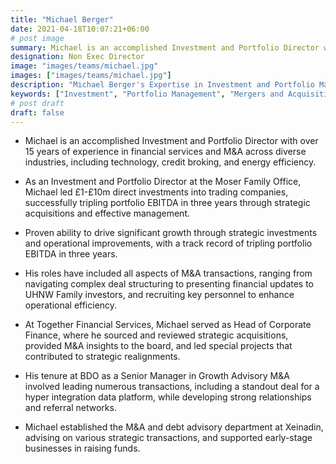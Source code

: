 ```yaml
---
title: "Michael Berger"
date: 2021-04-18T10:07:21+06:00
# post image
summary: Michael is an accomplished Investment and Portfolio Director with over 15 years of experience in financial services and M&A across diverse industries.
designation: Non Exec Director
image: "images/teams/michael.jpg"
images: ["images/teams/michael.jpg"]
description: "Michael Berger's Expertise in Investment and Portfolio Management"
keywords: ["Investment", "Portfolio Management", "Mergers and Acquisitions"]
# post draft
draft: false
---
```


- Michael is an accomplished Investment and Portfolio Director with over 15 years of experience in financial services and M&A across diverse industries, including technology, credit broking, and energy efficiency.

- As an Investment and Portfolio Director at the Moser Family Office, Michael led £1-£10m direct investments into trading companies, successfully tripling portfolio EBITDA in three years through strategic acquisitions and effective management.

- Proven ability to drive significant growth through strategic investments and operational improvements, with a track record of tripling portfolio EBITDA in three years.

- His roles have included all aspects of M&A transactions, ranging from navigating complex deal structuring to presenting financial updates to UHNW Family investors, and recruiting key personnel to enhance operational efficiency.

- At Together Financial Services, Michael served as Head of Corporate Finance, where he sourced and reviewed strategic acquisitions, provided M&A insights to the board, and led special projects that contributed to strategic realignments.

- His tenure at BDO as a Senior Manager in Growth Advisory M&A involved leading numerous transactions, including a standout deal for a hyper integration data platform, while developing strong relationships and referral networks.

- Michael established the M&A and debt advisory department at Xeinadin, advising on various strategic transactions, and supported early-stage businesses in raising funds.
